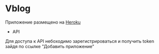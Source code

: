 # Vblog

Приложение размещено на [Heroku](https://test-vblog.herokuapp.com)

* API

Для доступа к API небоходимо зарегистрироваться
и получить token зайдя по ссылке "Добавить приложение"
